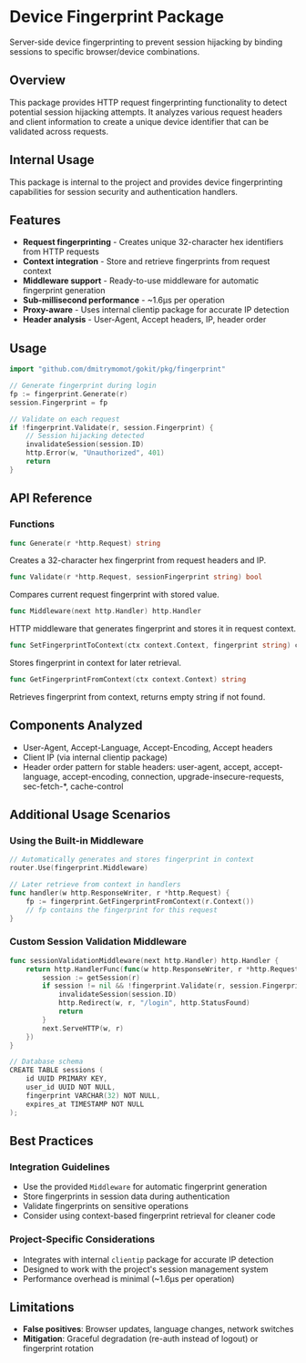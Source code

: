 # Device Fingerprint Package

Server-side device fingerprinting to prevent session hijacking by binding sessions to specific browser/device combinations.

## Overview

This package provides HTTP request fingerprinting functionality to detect potential session hijacking attempts. It analyzes various request headers and client information to create a unique device identifier that can be validated across requests.

## Internal Usage

This package is internal to the project and provides device fingerprinting capabilities for session security and authentication handlers.

## Features

- **Request fingerprinting** - Creates unique 32-character hex identifiers from HTTP requests
- **Context integration** - Store and retrieve fingerprints from request context
- **Middleware support** - Ready-to-use middleware for automatic fingerprint generation
- **Sub-millisecond performance** - ~1.6μs per operation
- **Proxy-aware** - Uses internal clientip package for accurate IP detection
- **Header analysis** - User-Agent, Accept headers, IP, header order

## Usage

```go
import "github.com/dmitrymomot/gokit/pkg/fingerprint"

// Generate fingerprint during login
fp := fingerprint.Generate(r)
session.Fingerprint = fp

// Validate on each request
if !fingerprint.Validate(r, session.Fingerprint) {
    // Session hijacking detected
    invalidateSession(session.ID)
    http.Error(w, "Unauthorized", 401)
    return
}
```

## API Reference

### Functions

```go
func Generate(r *http.Request) string
```
Creates a 32-character hex fingerprint from request headers and IP.

```go
func Validate(r *http.Request, sessionFingerprint string) bool
```
Compares current request fingerprint with stored value.

```go
func Middleware(next http.Handler) http.Handler
```
HTTP middleware that generates fingerprint and stores it in request context.

```go
func SetFingerprintToContext(ctx context.Context, fingerprint string) context.Context
```
Stores fingerprint in context for later retrieval.

```go
func GetFingerprintFromContext(ctx context.Context) string
```
Retrieves fingerprint from context, returns empty string if not found.

## Components Analyzed

- User-Agent, Accept-Language, Accept-Encoding, Accept headers
- Client IP (via internal clientip package)
- Header order pattern for stable headers: user-agent, accept, accept-language, accept-encoding, connection, upgrade-insecure-requests, sec-fetch-*, cache-control

## Additional Usage Scenarios

### Using the Built-in Middleware

```go
// Automatically generates and stores fingerprint in context
router.Use(fingerprint.Middleware)

// Later retrieve from context in handlers
func handler(w http.ResponseWriter, r *http.Request) {
    fp := fingerprint.GetFingerprintFromContext(r.Context())
    // fp contains the fingerprint for this request
}
```

### Custom Session Validation Middleware

```go
func sessionValidationMiddleware(next http.Handler) http.Handler {
    return http.HandlerFunc(func(w http.ResponseWriter, r *http.Request) {
        session := getSession(r)
        if session != nil && !fingerprint.Validate(r, session.Fingerprint) {
            invalidateSession(session.ID)
            http.Redirect(w, r, "/login", http.StatusFound)
            return
        }
        next.ServeHTTP(w, r)
    })
}

// Database schema
CREATE TABLE sessions (
    id UUID PRIMARY KEY,
    user_id UUID NOT NULL,
    fingerprint VARCHAR(32) NOT NULL,
    expires_at TIMESTAMP NOT NULL
);
```

## Best Practices

### Integration Guidelines

- Use the provided `Middleware` for automatic fingerprint generation
- Store fingerprints in session data during authentication
- Validate fingerprints on sensitive operations
- Consider using context-based fingerprint retrieval for cleaner code

### Project-Specific Considerations

- Integrates with internal `clientip` package for accurate IP detection
- Designed to work with the project's session management system
- Performance overhead is minimal (~1.6μs per operation)

## Limitations

- **False positives**: Browser updates, language changes, network switches
- **Mitigation**: Graceful degradation (re-auth instead of logout) or fingerprint rotation